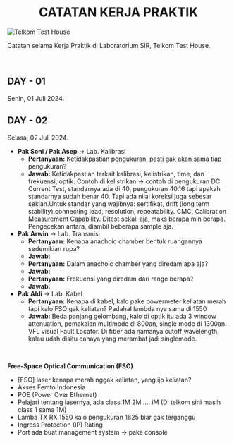 <h1 style="text-align: center;">CATATAN KERJA PRAKTIK</h1>

![Telkom Test House](https://pbs.twimg.com/ext_tw_video_thumb/1750863863887859712/pu/img/DhDRXSRAzAlnvgfh.jpg:large)

Catatan selama Kerja Praktik di Laboratorium SIR, Telkom Test House.

<br>

## **DAY - 01**

Senin, 01 Juli 2024.

## **DAY - 02**

Selasa, 02 Juli 2024.

- **Pak Soni / Pak Asep** -> Lab. Kalibrasi
  - **Pertanyaan:** Ketidakpastian pengukuran, pasti gak akan sama tiap pengukuran?
  - **Jawab:** Ketidakpastian terkait kalibrasi, kelistrikan, time, dan frekuensi, optik. Contoh di kelistrikan -> contoh di pengukuran DC Current Test, standarnya ada di 40, pengukuran 40.16 tapi apakah standarnya sudah benar 40. Tapi ada nilai koreksi juga sebesar sekian.Untuk standar yang wajibnya: sertifikat, drift (long term stability),connecting lead, resolution, repeatability. CMC, Calibration Measurement Capability. Ditest sekali aja, maks berapa min berapa. Pengecekan antara, diambil beberapa sample aja.
- **Pak Arwin** -> Lab. Transmisi
  - **Pertanyaan:** Kenapa anachoic chamber bentuk ruangannya sedemikian rupa?
  - **Jawab:**
  - **Pertanyaan:** Dalam anachoic chamber yang diredam apa aja?
  - **Jawab:**
  - **Pertanyaan:** Frekuensi yang diredam dari range berapa?
  - **Jawab:**
- **Pak Aldi** -> Lab. Kabel
  - **Pertanyaan:** Kenapa di kabel, kalo pake powermeter keliatan merah tapi kalo FSO gak keliatan? Padahal lambda nya sama di 1550
  - **Jawab:** Beda panjang gelombang, kalo di optik itu ada 3 window attenuation, pemakaian multimode di 800an, single mode di 1300an. VFL visual Fault Locator. Di fiber ada namanya cutoff wavelength, kalau udah disitu cahaya yang merambat jadi singlemode.

<br>

**Free-Space Optical Communication (FSO)**

- [FSO] laser kenapa merah nggak keliatan, yang ijo keliatan?
- Akses Femto Indonesia
- POE (Power Over Ethernet)
- Pelajari tentang lasernya, ada class 1M 2M .... iM (Di telkom sini masih class 1 sama 1M)
- Lamba TX RX 1550 kalo pengukuran 1625 biar gak terganggu
- Ingress Protection (IP) Rating
- Port ada buat management system -> pake console

